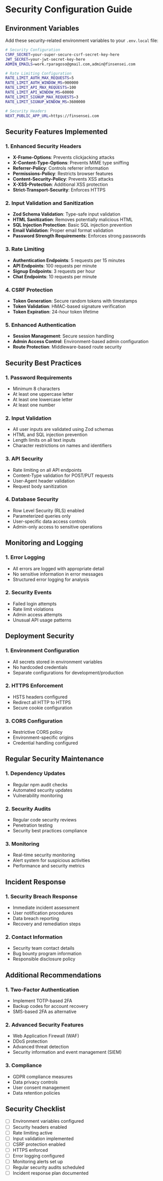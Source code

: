 # Security Configuration Guide

## Environment Variables

Add these security-related environment variables to your `.env.local` file:

```bash
# Security Configuration
CSRF_SECRET=your-super-secure-csrf-secret-key-here
JWT_SECRET=your-jwt-secret-key-here
ADMIN_EMAILS=work.rparagoso@gmail.com,admin@finsensei.com

# Rate Limiting Configuration
RATE_LIMIT_AUTH_MAX_REQUESTS=5
RATE_LIMIT_AUTH_WINDOW_MS=900000
RATE_LIMIT_API_MAX_REQUESTS=100
RATE_LIMIT_API_WINDOW_MS=60000
RATE_LIMIT_SIGNUP_MAX_REQUESTS=3
RATE_LIMIT_SIGNUP_WINDOW_MS=3600000

# Security Headers
NEXT_PUBLIC_APP_URL=https://finsensei.com
```

## Security Features Implemented

### 1. Enhanced Security Headers
- **X-Frame-Options**: Prevents clickjacking attacks
- **X-Content-Type-Options**: Prevents MIME type sniffing
- **Referrer-Policy**: Controls referrer information
- **Permissions-Policy**: Restricts browser features
- **Content-Security-Policy**: Prevents XSS attacks
- **X-XSS-Protection**: Additional XSS protection
- **Strict-Transport-Security**: Enforces HTTPS

### 2. Input Validation and Sanitization
- **Zod Schema Validation**: Type-safe input validation
- **HTML Sanitization**: Removes potentially malicious HTML
- **SQL Injection Protection**: Basic SQL injection prevention
- **Email Validation**: Proper email format validation
- **Password Strength Requirements**: Enforces strong passwords

### 3. Rate Limiting
- **Authentication Endpoints**: 5 requests per 15 minutes
- **API Endpoints**: 100 requests per minute
- **Signup Endpoints**: 3 requests per hour
- **Chat Endpoints**: 10 requests per minute

### 4. CSRF Protection
- **Token Generation**: Secure random tokens with timestamps
- **Token Validation**: HMAC-based signature verification
- **Token Expiration**: 24-hour token lifetime

### 5. Enhanced Authentication
- **Session Management**: Secure session handling
- **Admin Access Control**: Environment-based admin configuration
- **Route Protection**: Middleware-based route security

## Security Best Practices

### 1. Password Requirements
- Minimum 8 characters
- At least one uppercase letter
- At least one lowercase letter
- At least one number

### 2. Input Validation
- All user inputs are validated using Zod schemas
- HTML and SQL injection prevention
- Length limits on all text inputs
- Character restrictions on names and identifiers

### 3. API Security
- Rate limiting on all API endpoints
- Content-Type validation for POST/PUT requests
- User-Agent header validation
- Request body sanitization

### 4. Database Security
- Row Level Security (RLS) enabled
- Parameterized queries only
- User-specific data access controls
- Admin-only access to sensitive operations

## Monitoring and Logging

### 1. Error Logging
- All errors are logged with appropriate detail
- No sensitive information in error messages
- Structured error logging for analysis

### 2. Security Events
- Failed login attempts
- Rate limit violations
- Admin access attempts
- Unusual API usage patterns

## Deployment Security

### 1. Environment Configuration
- All secrets stored in environment variables
- No hardcoded credentials
- Separate configurations for development/production

### 2. HTTPS Enforcement
- HSTS headers configured
- Redirect all HTTP to HTTPS
- Secure cookie configuration

### 3. CORS Configuration
- Restrictive CORS policy
- Environment-specific origins
- Credential handling configured

## Regular Security Maintenance

### 1. Dependency Updates
- Regular npm audit checks
- Automated security updates
- Vulnerability monitoring

### 2. Security Audits
- Regular code security reviews
- Penetration testing
- Security best practices compliance

### 3. Monitoring
- Real-time security monitoring
- Alert system for suspicious activities
- Performance and security metrics

## Incident Response

### 1. Security Breach Response
- Immediate incident assessment
- User notification procedures
- Data breach reporting
- Recovery and remediation steps

### 2. Contact Information
- Security team contact details
- Bug bounty program information
- Responsible disclosure policy

## Additional Recommendations

### 1. Two-Factor Authentication
- Implement TOTP-based 2FA
- Backup codes for account recovery
- SMS-based 2FA as alternative

### 2. Advanced Security Features
- Web Application Firewall (WAF)
- DDoS protection
- Advanced threat detection
- Security information and event management (SIEM)

### 3. Compliance
- GDPR compliance measures
- Data privacy controls
- User consent management
- Data retention policies

## Security Checklist

- [ ] Environment variables configured
- [ ] Security headers enabled
- [ ] Rate limiting active
- [ ] Input validation implemented
- [ ] CSRF protection enabled
- [ ] HTTPS enforced
- [ ] Error logging configured
- [ ] Monitoring alerts set up
- [ ] Regular security audits scheduled
- [ ] Incident response plan documented 
